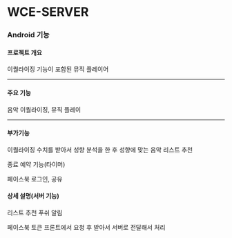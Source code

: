 <h1>WCE-SERVER</h1>
<h3>Android 기능</h3>
<h4>프로젝트 개요</h4>
<p>이퀄라이징 기능이 포함된 뮤직 플레이어</p>
<hr>  
<h4>주요 기능</h4>
<p>음악 이퀄라이징, 뮤직 플레이</p>
<hr>
<h4>부가기능</h4>
<p>이퀄라이징 수치를 받아서 성향 분석을 한 후 성향에 맞는 음악 리스트 추천</p>
<p>종료 예약 기능(타이머)</p>	
<p>페이스북 로그인, 공유</p>

<h4>상세 설명(서버 기능)</h4>
<p>리스트 추천 푸쉬 알림</p>
<p>페이스북 토큰 프론트에서 요청 후 받아서 서버로 전달해서 처리</p>

